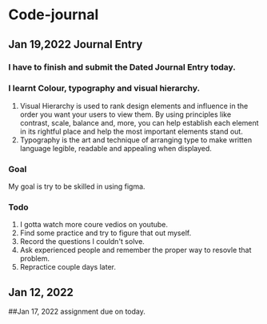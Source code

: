 # Code-journal
## Jan 19,2022 Journal Entry

### I have to finish and submit the Dated Journal Entry today.
### I learnt Colour, typography and visual hierarchy.
1. Visual Hierarchy is used to rank design elements and influence in the order you want your users to view them. By using principles like contrast, scale, balance and, more, you can help establish each element in its rightful place and help the most important elements stand out.
2. Typography is the art and technique of arranging type to make written language legible, readable and appealing when displayed.
### Goal
My goal is try to be skilled in using figma.
### Todo
1. I gotta watch more coure vedios on youtube.
2. Find some practice and try to figure that out myself. 
3. Record the questions I couldn't solve.
4. Ask experienced people and remember the proper way to resovle that problem.
5. Repractice couple days later.

## Jan 12, 2022

##Jan 17, 2022
assignment due on today.
